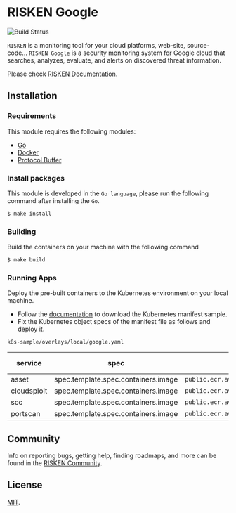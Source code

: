 # RISKEN Google

![Build Status](https://codebuild.ap-northeast-1.amazonaws.com/badges?uuid=eyJlbmNyeXB0ZWREYXRhIjoiVmJ4U0x6NHZ2N3ZuMWd3eHFlRkVIRVJWUUpBRk9iN3BEVHhOOFNaUElSODA4a1FDSjNuajF4YytLZTlpM0wzM2NJTDlzRml4N1RzNENKaDR0cXZzbmFVPSIsIml2UGFyYW1ldGVyU3BlYyI6Ik43SmdlS3NKdUVSd21TeTIiLCJtYXRlcmlhbFNldFNlcmlhbCI6MX0%3D&branch=master)

`RISKEN` is a monitoring tool for your cloud platforms, web-site, source-code... 
`RISKEN Google` is a security monitoring system for Google cloud that searches, analyzes, evaluate, and alerts on discovered threat information.

Please check [RISKEN Documentation](https://docs.security-hub.jp/).

## Installation

### Requirements

This module requires the following modules:

- [Go](https://go.dev/doc/install)
- [Docker](https://docs.docker.com/get-docker/)
- [Protocol Buffer](https://grpc.io/docs/protoc-installation/)

### Install packages

This module is developed in the `Go language`, please run the following command after installing the `Go`.

```bash
$ make install
```

### Building

Build the containers on your machine with the following command

```bash
$ make build
```

### Running Apps

Deploy the pre-built containers to the Kubernetes environment on your local machine.

- Follow the [documentation](https://docs.security-hub.jp/admin/infra_local/#risken) to download the Kubernetes manifest sample.
- Fix the Kubernetes object specs of the manifest file as follows and deploy it.

`k8s-sample/overlays/local/google.yaml`

| service     | spec                                | before (public images)                            | after (pre-build images on your machine) |
| ----------- | ----------------------------------- | ------------------------------------------------- | ---------------------------------------- |
| asset       | spec.template.spec.containers.image | `public.ecr.aws/risken/google/asset:latest`       | `google/asset:latest`                    |
| cloudsploit | spec.template.spec.containers.image | `public.ecr.aws/risken/google/cloudsploit:latest` | `google/cloudsploit:latest`              |
| scc         | spec.template.spec.containers.image | `public.ecr.aws/risken/google/scc:latest`         | `google/scc:latest`                      |
| portscan    | spec.template.spec.containers.image | `public.ecr.aws/risken/google/portscan:latest`    | `google/portscan:latest`                 |

## Community

Info on reporting bugs, getting help, finding roadmaps,
and more can be found in the [RISKEN Community](https://github.com/ca-risken/community).

## License

[MIT](LICENSE).
